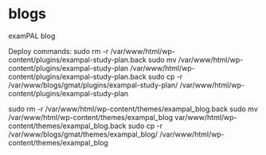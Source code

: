 # blogs
examPAL blog

Deploy commands:
sudo rm -r /var/www/html/wp-content/plugins/exampal-study-plan.back
sudo mv /var/www/html/wp-content/plugins/exampal-study-plan /var/www/html/wp-content/plugins/exampal-study-plan.back
sudo cp -r /var/www/blogs/gmat/plugins/exampal-study-plan/ /var/www/html/wp-content/plugins/exampal-study-plan

sudo rm -r /var/www/html/wp-content/themes/exampal_blog.back
sudo mv /var/www/html/wp-content/themes/exampal_blog var/www/html/wp-content/themes/exampal_blog.back
sudo cp -r /var/www/blogs/gmat/themes/exampal_blog/ /var/www/html/wp-content/themes/exampal_blog
